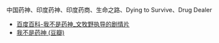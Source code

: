 中国药神、印度药神、印度药商、生命之路、Dying to Survive、Drug Dealer
- [百度百科-我不是药神_文牧野执导的剧情片](https://baike.baidu.com/item/%E6%88%91%E4%B8%8D%E6%98%AF%E8%8D%AF%E7%A5%9E/22485219)
- [我不是药神 (豆瓣)](https://movie.douban.com/subject/26752088/)
